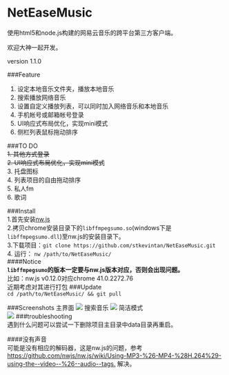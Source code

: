 # NetEaseMusic  

使用html5和node.js构建的网易云音乐的跨平台第三方客户端。    

欢迎大神一起开发。  

version 1.1.0

###Feature  
1. 设定本地音乐文件夹，播放本地音乐  
2. 搜索播放网络音乐
3. 设置自定义播放列表，可以同时加入网络音乐和本地音乐
4. 手机帐号或邮箱帐号登录
5. UI响应式布局优化，实现mini模式
6. 侧栏列表鼠标拖动排序  

###TO DO    
~~1. 其他方式登录~~  
~~2. UI响应式布局优化，实现mini模式~~  
3. 托盘图标  
4. 列表项目的自由拖动排序    
5. 私人fm  
6. 歌词  


###Install  
1.首先安装[nw.js](https://github.com/nwjs/nw.js)  
2.拷贝chrome安装目录下的`libffmpegsumo.so`(windows下是`libffmpegsumo.dll`)至nw.js的安装目录下。        
3.下载项目：`git clone https://github.com/stkevintan/NetEaseMusic.git`    
4. 运行： `nw /path/to/NetEaseMusic/`  
####Notice  
<b>`libffmpegsumo`的版本一定要与nw.js版本对应，否则会出现问题。</b>   
比如：nw.js v0.12.0对应chrome 41.0.2272.76  
近期考虑对其进行打包
###Update  
`cd /path/to/NetEaseMusic/ && git pull`  

###Screenshots
主界面
<img src="http://7xiyak.com1.z0.glb.clouddn.com/s23.png" />
搜索音乐
<img src="http://7xiyak.com1.z0.glb.clouddn.com/s24.png" />
简洁模式  
<img src="http://7xiyak.com1.z0.glb.clouddn.com/s25.png" />
###troubleshooting  
遇到什么问题可以尝试一下删除项目主目录中data目录再重启。  

####没有声音  
可能是没有相应的解码器，这是nw.js的问题，参考 <https://github.com/nwjs/nw.js/wiki/Using-MP3-%26-MP4-%28H.264%29-using-the--video--%26--audio--tags.> 解决。  
